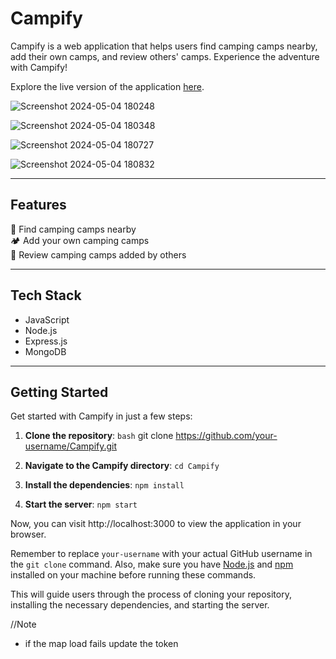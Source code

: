 # Campify

Campify is a web application that helps users find camping camps nearby, add their own camps, and review others' camps. Experience the adventure with Campify!

Explore the live version of the application [here](https://campify-fg5r.onrender.com/).

![Screenshot 2024-05-04 180248](https://github.com/mandartule/Campify/assets/105853152/b49fcc04-53f9-4b13-be37-a4d5ff533f74)

![Screenshot 2024-05-04 180348](https://github.com/mandartule/Campify/assets/105853152/b7ba37a3-fd9d-4d59-a6b2-556008d25a0a)

![Screenshot 2024-05-04 180727](https://github.com/mandartule/Campify/assets/105853152/41c734a7-2a5f-4195-b7ce-63e66e1a20ac)

![Screenshot 2024-05-04 180832](https://github.com/mandartule/Campify/assets/105853152/cb78588f-5a12-47d0-9a4e-e6a9fbfe4f8a)


---

## Features

🌲 Find camping camps nearby  
🏕️ Add your own camping camps  
🌟 Review camping camps added by others  

---

## Tech Stack

- JavaScript
- Node.js
- Express.js
- MongoDB

---

## Getting Started

Get started with Campify in just a few steps:

1. **Clone the repository**:
   `bash`
   git clone https://github.com/your-username/Campify.git

2. **Navigate to the Campify directory**:
   `cd Campify`

3. **Install the dependencies**:
   `npm install`

4. **Start the server**:
   `npm start`

Now, you can visit http://localhost:3000 to view the application in your browser.

Remember to replace `your-username` with your actual GitHub username in the `git clone` command. Also, make sure you have [Node.js](https://nodejs.org/) and [npm](https://www.npmjs.com/) installed on your machine before running these commands.

This will guide users through the process of cloning your
repository, installing the necessary dependencies, and starting
the server.


//Note
- if the map load fails update the token
